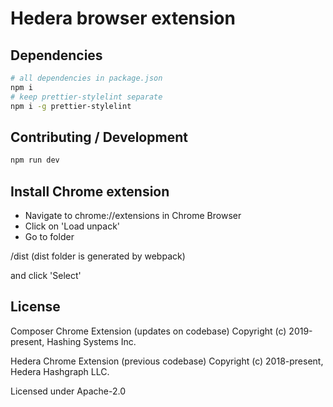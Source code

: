 # Hedera browser extension


## Dependencies

```bash
# all dependencies in package.json
npm i
# keep prettier-stylelint separate
npm i -g prettier-stylelint
```

## Contributing / Development

```bash
npm run dev
```

## Install Chrome extension

-   Navigate to chrome://extensions in Chrome Browser
-   Click on 'Load unpack'
-   Go to folder

/dist (dist folder is generated by webpack)

and click 'Select'

## License

Composer Chrome Extension (updates on codebase)
Copyright (c) 2019-present, Hashing Systems Inc.

Hedera Chrome Extension (previous codebase)
Copyright (c) 2018-present, Hedera Hashgraph LLC.

Licensed under Apache-2.0

